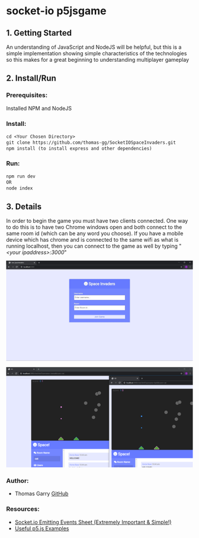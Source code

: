 # socket-io p5jsgame

## 1. Getting Started
An understanding of JavaScript and NodeJS will be helpful, but this is a simple implementation showing simple characteristics of the technologies so this makes for a great beginning to understanding multiplayer gameplay

## 2. Install/Run
### Prerequisites:
Installed NPM and NodeJS
### Install:
```
cd <Your Chosen Directory>
git clone https://github.com/thomas-gg/SocketIOSpaceInvaders.git
npm install (to install express and other dependencies)
```
### Run:
```
npm run dev
OR
node index
```

## 3. Details
In order to begin the game you must have two clients connected. One way to do this is to have two Chrome windows open and both connect to the same room id (which can be any word you choose). 
If you have a mobile device which has chrome and is connected to the same wifi as what is running localhost, then you can connect to the game as well by typing "*<your ipaddress\>:3000*"

![EnterRoom](/public/Images/RoomEnterScreen.JPG)

![GamePlay](/public/Images/GamePlay.png)

### Author:
* Thomas Garry [GitHub](http://github.com/thomas-gg)

### Resources:
* [Socket.io Emitting Events Sheet (Extremely Important & Simple!)](https://socket.io/docs/emit-cheatsheet/)
* [Useful p5.js Examples](https://p5js.org/examples/)
